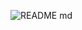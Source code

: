 ![README md](https://github.com/ISPC-TST-SENSORES-y-ACTUADORES-2023/semana4/assets/108839778/b2512466-c627-4d1c-a3e1-bb409f170301)
